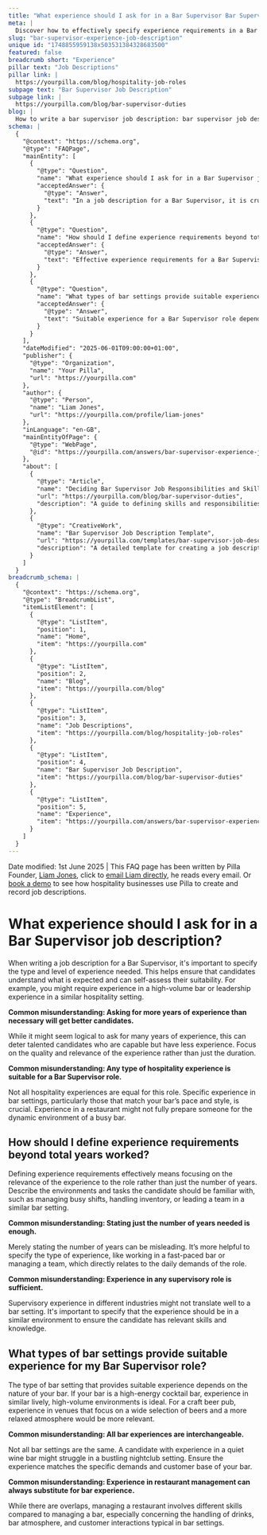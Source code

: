 ```yaml
---
title: "What experience should I ask for in a Bar Supervisor Bar Supervisor job description?"
meta: |
  Discover how to effectively specify experience requirements in a Bar Supervisor job description to attract suitable candidates.
slug: "bar-supervisor-experience-job-description"
unique id: "1748855959138x503531384328683500"
featured: false
breadcrumb short: "Experience"
pillar text: "Job Descriptions"
pillar link: |
  https://yourpilla.com/blog/hospitality-job-roles
subpage text: "Bar Supervisor Job Description"
subpage link: |
  https://yourpilla.com/blog/bar-supervisor-duties
blog: |
  How to write a bar supervisor job description: bar supervisor job description template included.
schema: |
  {
    "@context": "https://schema.org",
    "@type": "FAQPage",
    "mainEntity": [
      {
        "@type": "Question",
        "name": "What experience should I ask for in a Bar Supervisor job description?",
        "acceptedAnswer": {
          "@type": "Answer",
          "text": "In a job description for a Bar Supervisor, it is crucial to specify the type and level of experience required. Candidates should have experience relevant to the pace and style of your bar, such as working in high-volume bar environments or leadership roles in similar hospitality settings. Emphasise the quality and relevance of experience over the duration."
        }
      },
      {
        "@type": "Question",
        "name": "How should I define experience requirements beyond total years worked?",
        "acceptedAnswer": {
          "@type": "Answer",
          "text": "Effective experience requirements for a Bar Supervisor should focus on the relevance of the experience to the role. Describe desired environments and tasks, such as managing busy shifts or leading a team in similar bar settings, rather than solely specifying the number of years."
        }
      },
      {
        "@type": "Question",
        "name": "What types of bar settings provide suitable experience for my Bar Supervisor role?",
        "acceptedAnswer": {
          "@type": "Answer",
          "text": "Suitable experience for a Bar Supervisor role depends on the nature of your bar. For high-energy cocktail bars, experience in similarly lively, high-volume environments is crucial. For craft beer pubs, experience in venues with a wide selection of beers in a relaxed atmosphere would be more suitable."
        }
      }
    ],
    "dateModified": "2025-06-01T09:00:00+01:00",
    "publisher": {
      "@type": "Organization",
      "name": "Your Pilla",
      "url": "https://yourpilla.com"
    },
    "author": {
      "@type": "Person",
      "name": "Liam Jones",
      "url": "https://yourpilla.com/profile/liam-jones"
    },
    "inLanguage": "en-GB",
    "mainEntityOfPage": {
      "@type": "WebPage",
      "@id": "https://yourpilla.com/answers/bar-supervisor-experience-job-description"
    },
    "about": [
      {
        "@type": "Article",
        "name": "Deciding Bar Supervisor Job Responsibilities and Skills",
        "url": "https://yourpilla.com/blog/bar-supervisor-duties",
        "description": "A guide to defining skills and responsibilities for a Bar Supervisor, ensuring clear expectations are set for potential candidates."
      },
      {
        "@type": "CreativeWork",
        "name": "Bar Supervisor Job Description Template",
        "url": "https://yourpilla.com/templates/bar-supervisor-job-description",
        "description": "A detailed template for creating a job description for a Bar Supervisor, focusing on essential skills and experience."
      }
    ]
  }
breadcrumb_schema: |
  {
    "@context": "https://schema.org",
    "@type": "BreadcrumbList",
    "itemListElement": [
      {
        "@type": "ListItem",
        "position": 1,
        "name": "Home",
        "item": "https://yourpilla.com"
      },
      {
        "@type": "ListItem",
        "position": 2,
        "name": "Blog",
        "item": "https://yourpilla.com/blog"
      },
      {
        "@type": "ListItem",
        "position": 3,
        "name": "Job Descriptions",
        "item": "https://yourpilla.com/blog/hospitality-job-roles"
      },
      {
        "@type": "ListItem",
        "position": 4,
        "name": "Bar Supervisor Job Description",
        "item": "https://yourpilla.com/blog/bar-supervisor-duties"
      },
      {
        "@type": "ListItem",
        "position": 5,
        "name": "Experience",
        "item": "https://yourpilla.com/answers/bar-supervisor-experience-job-description"
      }
    ]
  }
---
```


Date modified: 1st June 2025 | This FAQ page has been written by Pilla Founder, [Liam Jones](https://yourpilla.com/profile/liam-jones), click to [email Liam directly](https://mailto:liam@yourpilla.com/), he reads every email. Or [book a demo](https://calendly.com/pilla/demo) to see how hospitality businesses use Pilla to create and record job descriptions.

# What experience should I ask for in a Bar Supervisor job description?

When writing a job description for a Bar Supervisor, it's important to specify the type and level of experience needed. This helps ensure that candidates understand what is expected and can self-assess their suitability. For example, you might require experience in a high-volume bar or leadership experience in a similar hospitality setting.

**Common misunderstanding: Asking for more years of experience than necessary will get better candidates.**

While it might seem logical to ask for many years of experience, this can deter talented candidates who are capable but have less experience. Focus on the quality and relevance of the experience rather than just the duration.

**Common misunderstanding: Any type of hospitality experience is suitable for a Bar Supervisor role.**

Not all hospitality experiences are equal for this role. Specific experience in bar settings, particularly those that match your bar’s pace and style, is crucial. Experience in a restaurant might not fully prepare someone for the dynamic environment of a busy bar.

## How should I define experience requirements beyond total years worked?

Defining experience requirements effectively means focusing on the relevance of the experience to the role rather than just the number of years. Describe the environments and tasks the candidate should be familiar with, such as managing busy shifts, handling inventory, or leading a team in a similar bar setting.

**Common misunderstanding: Stating just the number of years needed is enough.**

Merely stating the number of years can be misleading. It’s more helpful to specify the type of experience, like working in a fast-paced bar or managing a team, which directly relates to the daily demands of the role.

**Common misunderstanding: Experience in any supervisory role is sufficient.**

Supervisory experience in different industries might not translate well to a bar setting. It's important to specify that the experience should be in a similar environment to ensure the candidate has relevant skills and knowledge.

## What types of bar settings provide suitable experience for my Bar Supervisor role?

The type of bar setting that provides suitable experience depends on the nature of your bar. If your bar is a high-energy cocktail bar, experience in similar lively, high-volume environments is ideal. For a craft beer pub, experience in venues that focus on a wide selection of beers and a more relaxed atmosphere would be more relevant.

**Common misunderstanding: All bar experiences are interchangeable.**

Not all bar settings are the same. A candidate with experience in a quiet wine bar might struggle in a bustling nightclub setting. Ensure the experience matches the specific demands and customer base of your bar.

**Common misunderstanding: Experience in restaurant management can always substitute for bar experience.**

While there are overlaps, managing a restaurant involves different skills compared to managing a bar, especially concerning the handling of drinks, bar atmosphere, and customer interactions typical in bar settings.